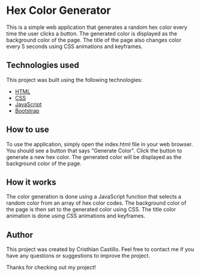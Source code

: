
# Hex Color Generator
This is a simple web application that generates a random hex color every time the user clicks a button. The generated color is displayed as the background color of the page. The title of the page also changes color every 5 seconds using CSS animations and keyframes.

## Technologies used
This project was built using the following technologies:

- [HTML]
- [CSS]
- [JavaScript]
- [Bootstrap]

## How to use

To use the application, simply open the index.html file in your web browser. You should see a button that says "Generate Color". Click the button to generate a new hex color. The generated color will be displayed as the background color of the page.

## How it works
The color generation is done using a JavaScript function that selects a random color from an array of hex color codes. The background color of the page is then set to the generated color using CSS. The title color animation is done using CSS animations and keyframes.


## Author
This project was created by Cristhian Castillo. Feel free to contact me if you have any questions or suggestions to improve the project.

Thanks for checking out my project!


[HTML]: <https://developer.mozilla.org/en-US/docs/Web/HTML>
[CSS]: <https://developer.mozilla.org/en-US/docs/Web/CSS>
[JavaScript]: <https://developer.mozilla.org/en-US/docs/Web/JavaScript>
[Bootstrap]: <https://getbootstrap.com/>
[Goodreads]: <https://www.goodreads.com/quotes/tag/free>